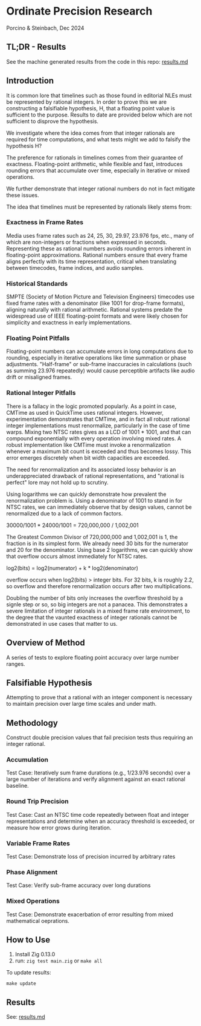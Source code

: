 # Ordinate Precision Research

Porcino & Steinbach, Dec 2024

## TL;DR - Results

See the machine generated results from the code in this repo: [results.md](results.md)

## Introduction

It is common lore that timelines such as those found in editorial NLEs must be represented by rational integers. In order to prove this we are constructing a falsifiable hypothesis, H, that a floating point value is sufficient to the purpose. Results to date are provided below which are not sufficient to disprove the hypothesis.

We investigate where the idea comes from that integer rationals are required for time computations, and what tests might we add to falsify the hypothesis H?

The preference for rationals in timelines comes from their guarantee of exactness. Floating-point arithmetic, while flexible and fast, introduces rounding errors that accumulate over time, especially in iterative or mixed operations.

We further demonstrate that integer rational numbers do not in fact mitigate these issues.

The idea that timelines must be represented by rationals likely stems from:

### Exactness in Frame Rates

Media uses frame rates such as 24, 25, 30, 29.97, 23.976 fps, etc., many of which are non-integers or fractions when expressed in seconds. Representing these as rational numbers avoids rounding errors inherent in floating-point approximations.
Rational numbers ensure that every frame aligns perfectly with its time representation, critical when translating between timecodes, frame indices, and audio samples.

### Historical Standards

SMPTE (Society of Motion Picture and Television Engineers) timecodes use fixed frame rates with a denominator (like 1001 for drop-frame formats), aligning naturally with rational arithmetic.
Rational systems predate the widespread use of IEEE floating-point formats and were likely chosen for simplicity and exactness in early implementations.

### Floating Point Pitfalls

Floating-point numbers can accumulate errors in long computations due to rounding, especially in iterative operations like time summation or phase adjustments.
"Half-frame" or sub-frame inaccuracies in calculations (such as summing 23.976 repeatedly) would cause perceptible artifacts like audio drift or misaligned frames.

### Rational Integer Pitfalls

There is a fallacy in the logic promoted popularly. As a point in case, CMTime as used in QuickTime uses rational integers. However, experimentation demonstrates that CMTime, and in fact all robust rational integer implementations must renormalize, particularly in the case of time warps. Mixing two NTSC rates gives as a LCD of 1001 * 1001, and that can compound exponentially with every operation involving mixed rates. A robust implementation like CMTime must invoke a renormalization whenever a maximum bit count is exceeded and thus becomes lossy. This error emerges discretely when bit width capacities are exceeded.

The need for renormalization and its associated lossy behavior is an underappreciated drawback of rational representations, and "rational is perfect" lore may not hold up to scrutiny.

Using logarithms we can quickly demonstrate how prevalent the renormalization problem is. Using a denominator of 1001 to stand in for NTSC rates, we can immediately observe that by design values, cannot be renormalized due to a lack of common factors. 

30000/1001 * 24000/1001 = 720,000,000 / 1,002,001

The Greatest Common Divisor of 720,000,000 and 1,002,001 is 1, the fraction is in its simplest form. We already need 30 bits for the numerator and 20 for the denominator. Using base 2 logarithms, we can quickly show that overflow occurs almost immediately for NTSC rates.

log2(bits) = log2(numerator) + k * log2(denominator)

overflow occurs when log2(bits) > integer bits. For 32 bits, k is roughly 2.2, so overflow and therefore renormalization occurs after two multiplications.

Doubling the number of bits only increases the overflow threshold by a signle step or so, so big integers are not a panacea. This demonstrates a severe limitation of integer rationals in a mixed frame rate environment, to the degree that the vaunted exactness of integer rationals cannot be demonstrated in use cases that matter to us.

## Overview of Method

A series of tests to explore floating point accuracy over large number ranges.

## Falsifiable Hypothesis

Attempting to prove that a rational with an integer component is necessary to
maintain precision over large time scales and under math.

## Methodology

Construct double precision values that fail precision tests thus requiring an
integer rational.

### Accumulation

Test Case: Iteratively sum frame durations (e.g., 1/23.976 seconds) over a large number of iterations and verify alignment against an exact rational baseline.

### Round Trip Precision

Test Case: Cast an NTSC time code repeatedly between float and integer representations and determine when an accuracy threshold is exceeded, or measure how error grows during iteration.

### Variable Frame Rates

Test Case: Demonstrate loss of precision incurred by arbitrary rates

### Phase Alignment

Test Case: Verify sub-frame accuracy over long durations

### Mixed Operations

Test Case: Demonstrate exacerbation of error resulting from mixed mathematical oeprations.




## How to Use

1. Install Zig 0.13.0
2. run:
`zig test main.zig`
or
`make all`

To update results:

`make update`

## Results

See: [results.md](results.md)
